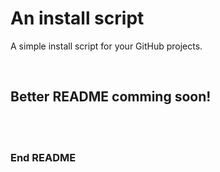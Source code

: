 # An install script
A simple install script for your GitHub projects.

<br>


## Better README comming soon!


<br>
<br>


### End README

<br>
<br>


